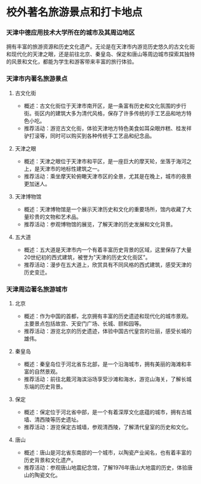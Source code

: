 # 校外著名旅游景点和打卡地点

### 天津中德应用技术大学所在的城市及其周边地区
拥有丰富的旅游资源和历史文化遗产。无论是在天津市内游览历史悠久的古文化街和现代化的天津之眼，还是前往北京、秦皇岛、保定和唐山等周边城市探索其独特的风景和文化，都能为学生和游客带来丰富的旅行体验。

### 天津市内著名旅游景点
1. 古文化街
   - 概述：古文化街位于天津市南开区，是一条富有历史和文化氛围的步行街。街区内的建筑大多为清代风格，保存了许多传统的手工艺品和地方特色小吃。
   - 推荐活动：游览古文化街，体验天津地方特色美食如耳朵眼炸糕、桂发祥驴打滚等，同时可以购买到各种传统手工艺品和纪念品。

2. 天津之眼
   - 概述：天津之眼位于天津市和平区，是一座巨大的摩天轮，坐落于海河之上，是天津市的地标性建筑之一。
   - 推荐活动：乘坐摩天轮俯瞰天津市区的全景，尤其是在晚上，城市的夜景更加迷人。

3. 天津博物馆
   - 概述：天津博物馆是一个展示天津历史和文化的重要场所，馆内收藏了大量珍贵的文物和艺术品。
   - 推荐活动：参观博物馆的展览，了解天津的历史发展和文化背景。

4. 五大道
   - 概述：五大道是天津市内一个有着丰富历史背景的区域，这里保存了大量20世纪初的西式建筑，被誉为"天津的历史文化街区"。
   - 推荐活动：漫步在五大道上，欣赏具有不同风格的西式建筑，感受天津的历史变迁。

### 天津周边著名旅游城市
1. 北京
   - 概述：作为中国的首都，北京拥有丰富的历史遗迹和现代化的城市景观。主要景点包括故宫、天安门广场、长城、颐和园等。
   - 推荐活动：游览北京的历史遗迹，体验中国古代皇宫的壮丽，感受长城的雄伟。

2. 秦皇岛
   - 概述：秦皇岛位于河北省东北部，是一个沿海城市，拥有美丽的海滩和丰富的自然景观。
   - 推荐活动：前往北戴河海滨浴场享受沙滩和海水，游览山海关，了解长城东端的历史背景。

3. 保定
   - 概述：保定位于河北省中部，是一个有着深厚文化底蕴的城市，拥有古城墙、清西陵等历史遗址。
   - 推荐活动：游览保定古城墙，参观清西陵，了解清代皇室的历史和文化。

4. 唐山
   - 概述：唐山是河北省东南部的一个城市，以陶瓷产业闻名，也有着丰富的历史背景和文化遗产。
   - 推荐活动：参观唐山地震纪念馆，了解1976年唐山大地震的历史，体验唐山的陶瓷文化。